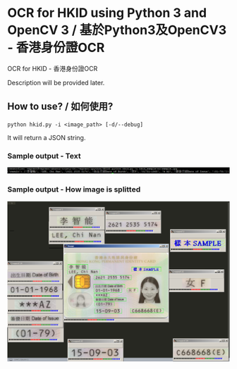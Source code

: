 # OCR for HKID using Python 3 and OpenCV 3 / 基於Python3及OpenCV3 - 香港身份證OCR

OCR for HKID - 香港身份證OCR

Description will be provided later.

## How to use? / 如何使用?

`python hkid.py -i <image_path> [-d/--debug]`

It will return a JSON string.

### Sample output - Text
![Sample text output](https://github.com/alucard001/OCR-for-HKID/raw/master/hkid-ocr-output.png)

### Sample output - How image is splitted
![OCR separate image output](https://github.com/alucard001/OCR-for-HKID/raw/master/hkid-output.png)
